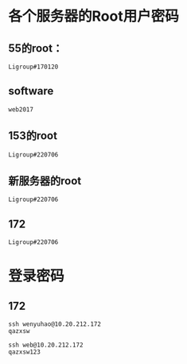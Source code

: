 # 各个服务器的Root用户密码

## 55的root：

```
Ligroup#170120
```

## software

```
web2017
```


## 153的root

```
Ligroup#220706
```

## 新服务器的root

```
Ligroup#220706
```

## 172

```
Ligroup#220706
```

# 登录密码

## 172
```
ssh wenyuhao@10.20.212.172
qazxsw
```

```
ssh web@10.20.212.172
qazxsw123
```
